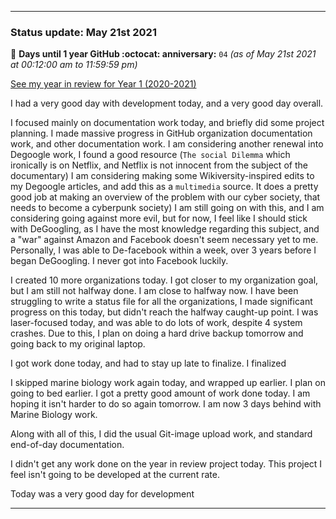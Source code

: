 
***

### Status update: May 21st 2021

🎂 **Days until 1 year GitHub :octocat: anniversary:** `04` _(as of May 21st 2021 at 00:12:00 am to 11:59:59 pm)_

[See my year in review for Year 1 (2020-2021)](https://github.com/seanpm2001/seanpm2001/blob/master/Special/Year-in-Review/2020-2021)

I had a very good day with development today, and a very good day overall.

I focused mainly on documentation work today, and briefly did some project planning. I made massive progress in GitHub organization documentation work, and other documentation work. I am considering another renewal into Degoogle work, I found a good resource (`The social Dilemma` which ironically is on Netflix, and Netflix is not innocent from the subject of the documentary) I am considering making some Wikiversity-inspired edits to my Degoogle articles, and add this as a `multimedia` source. It does a pretty good job at making an overview of the problem with our cyber society, that needs to become a cyberpunk society) I am still going on with this, and I am considering going against more evil, but for now, I feel like I should stick with DeGoogling, as I have the most knowledge regarding this subject, and a "war" against Amazon and Facebook doesn't seem necessary yet to me. Personally, I was able to De-facebook within a week, over 3 years before I began DeGoogling. I never got into Facebook luckily.

I created 10 more organizations today. I got closer to my organization goal, but I am still not halfway done. I am close to halfway now. I have been struggling to write a status file for all the organizations, I made significant progress on this today, but didn't reach the halfway caught-up point. I was laser-focused today, and was able to do lots of work, despite 4 system crashes. Due to this, I plan on doing a hard drive backup tomorrow and going back to my original laptop.

I got work done today, and had to stay up late to finalize. I finalized 

I skipped marine biology work again today, and wrapped up earlier. I plan on going to bed earlier. I got a pretty good amount of work done today. I am hoping it isn't harder to do so again tomorrow. I am now 3 days behind with Marine Biology work.

Along with all of this, I did the usual Git-image upload work, and standard end-of-day documentation.

I didn't get any work done on the year in review project today. This project I feel isn't going to be developed at the current rate.

Today was a very good day for development

<!-- Notes

DOCUMENTATION WORK

NO WAR AGAINST AMAZON, FACEBOOK YET
MASSIVE DOCUMENTATION PROGRESS
DAY SUCCESS
HARD DRIVE BACKUP TOMORROW

!-->

***


